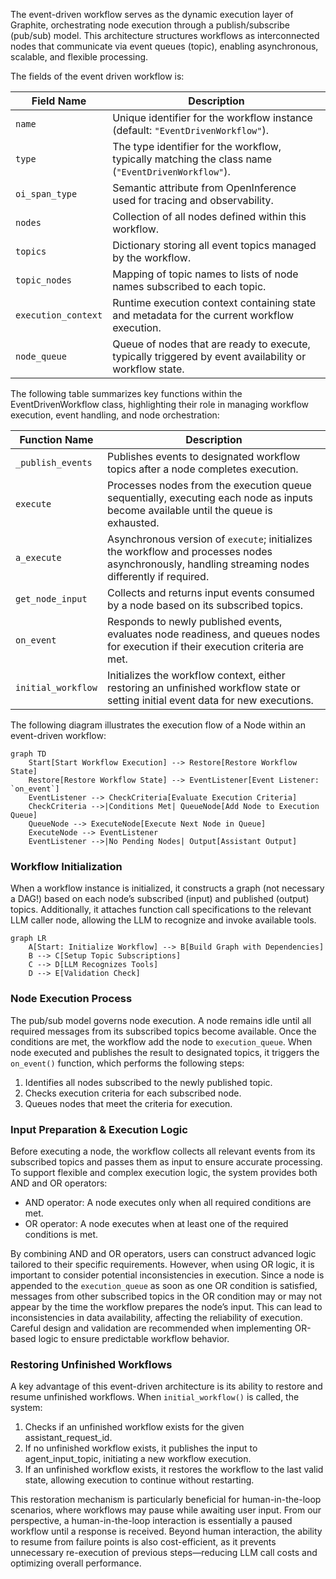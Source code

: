 The event-driven workflow serves as the dynamic execution layer of Graphite, orchestrating node execution through a publish/subscribe (pub/sub) model. This architecture structures workflows as interconnected nodes that communicate via event queues (topic), enabling asynchronous, scalable, and flexible processing.

The fields of the event driven workflow is:

| Field Name          | Description                                                                                           |
|---------------------|-------------------------------------------------------------------------------------------------------|
| `name`              | Unique identifier for the workflow instance (default: `"EventDrivenWorkflow"`).                       |
| `type`              | The type identifier for the workflow, typically matching the class name (`"EventDrivenWorkflow"`).    |
| `oi_span_type`      | Semantic attribute from OpenInference used for tracing and observability.                             |
| `nodes`             | Collection of all nodes defined within this workflow.                                                 |
| `topics`            | Dictionary storing all event topics managed by the workflow.                                          |
| `topic_nodes`       | Mapping of topic names to lists of node names subscribed to each topic.                               |
| `execution_context` | Runtime execution context containing state and metadata for the current workflow execution.           |
| `node_queue`        | Queue of nodes that are ready to execute, typically triggered by event availability or workflow state.|

The following table summarizes key functions within the EventDrivenWorkflow class, highlighting their role in managing workflow execution, event handling, and node orchestration:

| Function Name      | Description                                                                                                                                               |
|--------------------|-----------------------------------------------------------------------------------------------------------------------------------------------------------|
| `_publish_events`  | Publishes events to designated workflow topics after a node completes execution.                                                                          |
| `execute`          | Processes nodes from the execution queue sequentially, executing each node as inputs become available until the queue is exhausted.                       |
| `a_execute`        | Asynchronous version of `execute`; initializes the workflow and processes nodes asynchronously, handling streaming nodes differently if required.         |
| `get_node_input`   | Collects and returns input events consumed by a node based on its subscribed topics.                                                                      |
| `on_event`         | Responds to newly published events, evaluates node readiness, and queues nodes for execution if their execution criteria are met.                         |
| `initial_workflow` | Initializes the workflow context, either restoring an unfinished workflow state or setting initial event data for new executions.                         |

The following diagram illustrates the execution flow of a Node within an event-driven workflow:

```mermaid
graph TD
    Start[Start Workflow Execution] --> Restore[Restore Workflow State]
    Restore[Restore Workflow State] --> EventListener[Event Listener: `on_event`]
    EventListener --> CheckCriteria[Evaluate Execution Criteria]
    CheckCriteria -->|Conditions Met| QueueNode[Add Node to Execution Queue]
    QueueNode --> ExecuteNode[Execute Next Node in Queue]
    ExecuteNode --> EventListener
    EventListener -->|No Pending Nodes| Output[Assistant Output]

```

### Workflow Initialization

When a workflow instance is initialized, it constructs a graph (not necessary a DAG!) based on each node’s subscribed (input) and published (output) topics. Additionally, it attaches function call specifications to the relevant LLM caller node, allowing the LLM to recognize and invoke available tools.

```mermaid
graph LR
    A[Start: Initialize Workflow] --> B[Build Graph with Dependencies]
    B --> C[Setup Topic Subscriptions]
    C --> D[LLM Recognizes Tools]
    D --> E[Validation Check]
```

### Node Execution Process

The pub/sub model governs node execution. A node remains idle until all required messages from its subscribed topics become available. Once the conditions are met, the workflow add the node to `execution_queue`. When node executed and publishes the result to designated topics, it triggers the `on_event()` function, which performs the following steps:

1. Identifies all nodes subscribed to the newly published topic.
2. Checks execution criteria for each subscribed node.
3. Queues nodes that meet the criteria for execution.

### Input Preparation & Execution Logic

Before executing a node, the workflow collects all relevant events from its subscribed topics and passes them as input to ensure accurate processing. To support flexible and complex execution logic, the system provides both AND and OR operators:

- AND operator: A node executes only when all required conditions are met.
- OR operator: A node executes when at least one of the required conditions is met.

By combining AND and OR operators, users can construct advanced logic tailored to their specific requirements. However, when using OR logic, it is important to consider potential inconsistencies in execution. Since a node is appended to the `execution_queue` as soon as one OR condition is satisfied, messages from other subscribed topics in the OR condition may or may not appear by the time the workflow prepares the node’s input. This can lead to inconsistencies in data availability, affecting the reliability of execution. Careful design and validation are recommended when implementing OR-based logic to ensure predictable workflow behavior.

### Restoring Unfinished Workflows

A key advantage of this event-driven architecture is its ability to restore and resume unfinished workflows. When `initial_workflow()` is called, the system:

1. Checks if an unfinished workflow exists for the given assistant_request_id.
2. If no unfinished workflow exists, it publishes the input to agent_input_topic, initiating a new workflow execution.
3. If an unfinished workflow exists, it restores the workflow to the last valid state, allowing execution to continue without restarting.

This restoration mechanism is particularly beneficial for human-in-the-loop scenarios, where workflows may pause while awaiting user input. From our perspective, a human-in-the-loop interaction is essentially a paused workflow until a response is received. Beyond human interaction, the ability to resume from failure points is also cost-efficient, as it prevents unnecessary re-execution of previous steps—reducing LLM call costs and optimizing overall performance.

